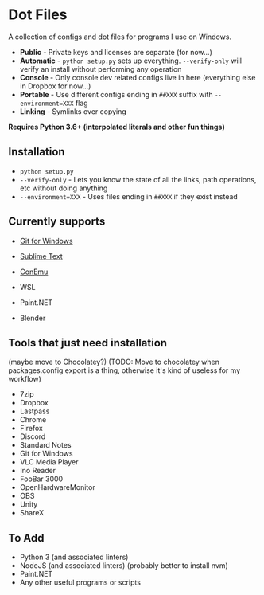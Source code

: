 # Dot Files

A collection of configs and dot files for programs I use on Windows.

* **Public** - Private keys and licenses are separate (for now...)
* **Automatic** - `python setup.py` sets up everything. `--verify-only` will verify an install without performing any operation
* **Console** - Only console dev related configs live in here (everything else in Dropbox for now...)
* **Portable** - Use different configs ending in `##XXX` suffix with `--environment=XXX` flag
* **Linking** - Symlinks over copying

**Requires Python 3.6+ (interpolated literals and other fun things)**

## Installation

* `python setup.py`
 * `--verify-only` - Lets you know the state of all the links, path operations, etc without doing anything
 * `--environment=XXX` - Uses files ending in `##XXX` if they exist instead

## Currently supports

* [Git for Windows](https://git-scm.com/download/win)
* [Sublime Text](https://www.sublimetext.com/3)
* [ConEmu](https://conemu.github.io/en/Downloads.html)
* WSL

* Paint.NET
* Blender

## Tools that just need installation
(maybe move to Chocolatey?)
(TODO: Move to chocolatey when packages.config export is a thing, otherwise it's kind of useless for my workflow)
* 7zip
* Dropbox
* Lastpass
* Chrome
* Firefox
* Discord
* Standard Notes
* Git for Windows
* VLC Media Player
* Ino Reader
* FooBar 3000
* OpenHardwareMonitor
* OBS
* Unity
* ShareX

## To Add

* Python 3 (and associated linters)
* NodeJS (and associated linters) (probably better to install nvm)
* Paint.NET
* Any other useful programs or scripts